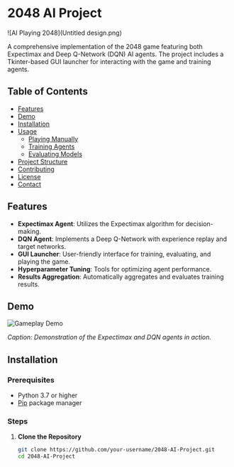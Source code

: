 # 2048 AI Project

![AI Playing 2048](Untitled design.png)

A comprehensive implementation of the 2048 game featuring both Expectimax and Deep Q-Network (DQN) AI agents. The project includes a Tkinter-based GUI launcher for interacting with the game and training agents.

## Table of Contents

- [Features](#features)
- [Demo](#demo)
- [Installation](#installation)
- [Usage](#usage)
  - [Playing Manually](#playing-manually)
  - [Training Agents](#training-agents)
  - [Evaluating Models](#evaluating-models)
- [Project Structure](#project-structure)
- [Contributing](#contributing)
- [License](#license)
- [Contact](#contact)

## Features

- **Expectimax Agent**: Utilizes the Expectimax algorithm for decision-making.
- **DQN Agent**: Implements a Deep Q-Network with experience replay and target networks.
- **GUI Launcher**: User-friendly interface for training, evaluating, and playing the game.
- **Hyperparameter Tuning**: Tools for optimizing agent performance.
- **Results Aggregation**: Automatically aggregates and evaluates training results.

## Demo

![Gameplay Demo](https://your-image-link.com/demo.gif)

*Caption: Demonstration of the Expectimax and DQN agents in action.*

## Installation

### Prerequisites

- Python 3.7 or higher
- [Pip](https://pip.pypa.io/en/stable/) package manager

### Steps

1. **Clone the Repository**

   ```bash
   git clone https://github.com/your-username/2048-AI-Project.git
   cd 2048-AI-Project
